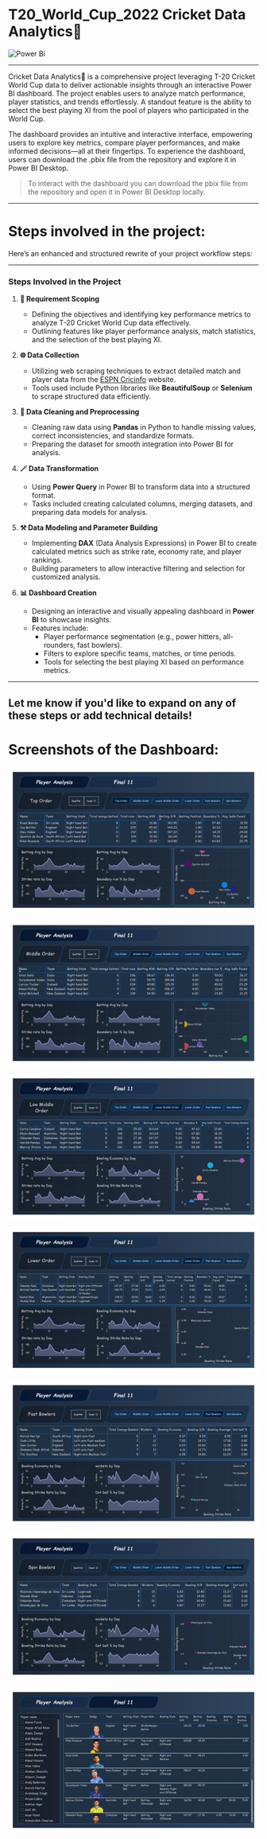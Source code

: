 # T20_World_Cup_2022 Cricket Data Analytics🏏

![Power Bi](https://img.shields.io/badge/power_bi-F2C811?style=for-the-badge&logo=powerbi&logoColor=black)

---

Cricket Data Analytics🏏 is a comprehensive project leveraging T-20 Cricket World Cup data to deliver actionable insights through an interactive Power BI dashboard. The project enables users to analyze match performance, player statistics, and trends effortlessly. A standout feature is the ability to select the best playing XI from the pool of players who participated in the World Cup.

The dashboard provides an intuitive and interactive interface, empowering users to explore key metrics, compare player performances, and make informed decisions—all at their fingertips. To experience the dashboard, users can download the .pbix file from the repository and explore it in Power BI Desktop.

> To interact with the dashboard you can download the pbix file from the repository and open it in Power BI Desktop locally.

---

# Steps involved in the project:

Here’s an enhanced and structured rewrite of your project workflow steps:

---

### **Steps Involved in the Project**

1. **📝 Requirement Scoping**  
   - Defining the objectives and identifying key performance metrics to analyze T-20 Cricket World Cup data effectively.  
   - Outlining features like player performance analysis, match statistics, and the selection of the best playing XI.

2. **🌐 Data Collection**  
   - Utilizing web scraping techniques to extract detailed match and player data from the [ESPN Cricinfo](http://www.espn.in/cricket/) website.  
   - Tools used include Python libraries like **BeautifulSoup** or **Selenium** to scrape structured data efficiently.

3. **🧹 Data Cleaning and Preprocessing**  
   - Cleaning raw data using **Pandas** in Python to handle missing values, correct inconsistencies, and standardize formats.  
   - Preparing the dataset for smooth integration into Power BI for analysis.

4. **🪄 Data Transformation**  
   - Using **Power Query** in Power BI to transform data into a structured format.  
   - Tasks included creating calculated columns, merging datasets, and preparing data models for analysis.

5. **⚒️ Data Modeling and Parameter Building**  
   - Implementing **DAX** (Data Analysis Expressions) in Power BI to create calculated metrics such as strike rate, economy rate, and player rankings.  
   - Building parameters to allow interactive filtering and selection for customized analysis.

6. **📊 Dashboard Creation**  
   - Designing an interactive and visually appealing dashboard in **Power BI** to showcase insights.  
   - Features include:  
     - Player performance segmentation (e.g., power hitters, all-rounders, fast bowlers).  
     - Filters to explore specific teams, matches, or time periods.  
     - Tools for selecting the best playing XI based on performance metrics.

---

Let me know if you'd like to expand on any of these steps or add technical details!
---

# Screenshots of the Dashboard:

![Top_Order](Screenshots/1.jpg)

![Moddle_Order](Screenshots/2.jpg)

![Lower_Middle_Order](Screenshots/3.jpg)

![Lower_Order](Screenshots/4.jpg)

![fast_bowlers](Screenshots/5.jpg)

![spin_bowlers](Screenshots/6.jpg)

![pick_final_11](Screenshots/7.jpg)
